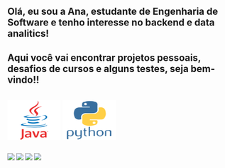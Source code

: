 ## Olá, eu sou a Ana, estudante de Engenharia de Software e tenho interesse no backend e data analitics!

## Aqui você vai encontrar projetos pessoais, desafios de cursos e alguns testes, seja bem-vindo!!

<div style="display: inline_block"><br>
  <img align="center" alt="Ana-Java" height="90" width="120" src="java-original-wordmark.svg">
  <img align="center" alt="Ana-Python" height="90" width="120" src="python-original-wordmark.svg">
</div>
  
  ##
 
<div> 
  <a href="https://www.tiktok.com/@ana.gabbriella" target="_blank"><img src="https://img.shields.io/badge/TikTok-000000?style=for-the-badge&logo=tiktok&logoColor=white" target="_blank"></a>
  <a href="https://www.instagram.com/anag.viana/" target="_blank"><img src="https://img.shields.io/badge/-Instagram-%23E4405F?style=for-the-badge&logo=instagram&logoColor=white" target="_blank"></a>
  <a href = "mailto:anagabrielavianna@gmail.com"><img src="https://img.shields.io/badge/-Gmail-%23333?style=for-the-badge&logo=gmail&logoColor=white" target="_blank"></a>
  <a href="https://www.linkedin.com/in/ana-gabriela-viana-mariano" target="_blank"><img src="https://img.shields.io/badge/-LinkedIn-%230077B5?style=for-the-badge&logo=linkedin&logoColor=white" target="_blank"></a> 
  
</div>
